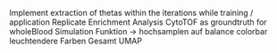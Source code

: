 Implement extraction of thetas within the iterations while training / application
Replicate Enrichment Analysis 
CytoTOF as groundtruth for wholeBlood
Simulation Funktion -> hochsamplen auf balance 
colorbar leuchtendere Farben
Gesamt UMAP

